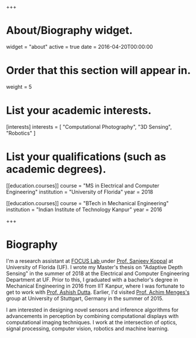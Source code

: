 +++
# About/Biography widget.
widget = "about"
active = true
date = 2016-04-20T00:00:00

# Order that this section will appear in.
weight = 5

# List your academic interests.
[interests]
  interests = [
    "Computational Photography",
    "3D Sensing",
    "Robotics"
  ]

# List your qualifications (such as academic degrees).
[[education.courses]]
  course = "MS in Electrical and Computer Engineering"
  institution = "University of Florida"
  year = 2018

[[education.courses]]
  course = "BTech in Mechanical Engineering"
  institution = "Indian Institute of Technology Kanpur"
  year = 2016

+++

# Biography


I'm a research assistant at <a href="http://focus.ece.ufl.edu/">FOCUS Lab </a> under <a href="https://www.ece.ufl.edu/users/koppal-sanjeev-j">Prof. Sanjeev Koppal</a> at University of Florida (UF). I wrote my Master's thesis on "Adaptive Depth Sensing" in the summer of 2018 at the Electrical and Computer Engineering Department at UF. Prior to this, I graduated with a bachelor's degree in Mechanical Engineering in 2016 from IIT Kanpur, where I was fortunate to get to work with <a href="http://home.iitk.ac.in/~adutta/">Prof. Ashish Dutta</a>. Earlier, I'd visited <a href="http://www.achimmenges.net/">Prof. Achim Menges's </a> group at University of Stuttgart, Germany in the summer of 2015.

I am interested in designing novel sensors and inference algorithms for advancements in perception by combining computational displays with computational imaging techniques. I work at the intersection of optics, signal processing, computer vision, robotics and machine learning.
